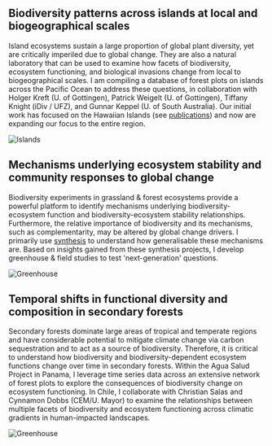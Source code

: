 ## Biodiversity patterns across islands at local and biogeographical scales  

Island ecosystems sustain a large proportion of global plant diversity, yet are critically imperiled due to global change. They are also a natural laboratory that can be used to examine how facets of biodiversity, ecosystem functioning, and biological invasions change from local to biogeographical scales. I am compiling a database of forest plots on islands across the Pacific Ocean to address these questions, in collaboration with Holger Kreft (U. of Gottingen), Patrick Weigelt (U. of Gottingen), Tiffany Knight (iDiv / UFZ), and Gunnar Keppel (U. of South Australia). Our initial work has focused on the Hawaiian Islands (see [publications](/publications)) and now are expanding our focus to the entire region.   

![Islands](/images/islands.png)

## Mechanisms underlying ecosystem stability and community responses to global change   
Biodiversity experiments in grassland & forest ecosystems provide a powerful platform to identify mechanisms underlying biodiversity-ecosystem function and biodiversity-ecosystem stability relationships. Furthermore, the relative importance of biodiversity and its mechanisms, such as complementarity, may be altered by global change drivers. I primarily use [synthesis](https://natureecoevocommunity.nature.com/users/173594-dylan-craven/posts/37387-synthesizing-people-and-data-to-understand-the-multiple-drivers-of-ecosystem-stability) to understand how generalisable these mechanisms are. Based on insights gained from these synthesis projects, I develop greenhouse & field studies to test 'next-generation' questions.

![Greenhouse](/images/experiment.png)

##  Temporal shifts in functional diversity and composition in secondary forests  
Secondary forests dominate large areas of tropical and temperate regions and have considerable potential to mitigate climate change via carbon sequestration and to act as a source of biodiversity. Therefore, it is critical to understand how biodiversity and biodiversity-dependent ecosystem functions change over time in secondary forests. Within the Agua Salud Project in Panama, I leverage time series data across an extensive network of forest plots to explore the consequences of biodiversity change on ecosystem functioning. In Chile, I collaborate with Christian Salas and Cynnamon Dobbs (CEM/U. Mayor) to examine the relationships between multiple facets of biodiversity and ecosystem functioning across climatic gradients in human-impacted landscapes.

![Greenhouse](/images/aguasalud.png)
